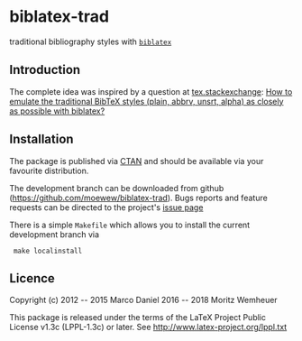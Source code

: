 biblatex-trad
=============

traditional bibliography styles with [`biblatex`](http://www.ctan.org/pkg/biblatex)

Introduction
-------------

The complete idea was inspired by a question at [tex.stackexchange](http://tex.stackexchange.com/):
[How to emulate the traditional BibTeX styles (plain, abbrv, unsrt, alpha) as closely as possible with biblatex?](https://tex.stackexchange.com/a/69706/)

Installation
-------------

The package is published via [CTAN](https://www.ctan.org/pkg/biblatex-trad) and should be available via your favourite distribution.

The development branch can be downloaded from github (https://github.com/moewew/biblatex-trad).
Bugs reports and feature requests can be directed to the project's [issue page](https://github.com/plk/biblatex/issues)

There is a simple `Makefile` which allows you to install the current development branch via

     make localinstall

Licence
-------------
Copyright (c) 2012 -- 2015 Marco Daniel
              2016 -- 2018 Moritz Wemheuer

This package is released under the terms of the LaTeX Project
Public License v1.3c (LPPL-1.3c) or later.
See http://www.latex-project.org/lppl.txt